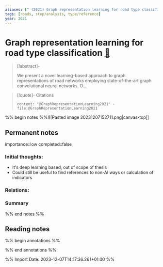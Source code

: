 ```yaml
---
aliases: [" (2021) Graph representation learning for road type classification"]
tags: [roads, step/analysis, type/reference]
year: 2021
---
```

# Graph representation learning for road type classification [📖](zotero://select/library/items/DUPRMZMV)

> [!abstract]-
> 
> We present a novel learning-based approach to graph representations of road networks employing state-of-the-art graph convolutional neural networks. O…
> 

> [!quote]- Citations
> 
> ```query
> content: "@GraphRepresentationLearning2021" -file:@GraphRepresentationLearning2021
> ```

%% begin notes %%![[Pasted image 20231207152711.png|canvas-top]]
## Permanent notes
importance::low
completed::false
### Initial thoughts:
- It's deep learning based, out of scope of thesis
- Could still be useful to find references to non-AI ways or calculation of indicators

### Relations:


### Summary


%% end notes %%
## Reading notes
%% begin annotations %%

%% end annotations %%



%% Import Date: 2023-12-07T14:17:36.261+01:00 %%
